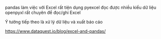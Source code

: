 pandas làm việc với Excel rất tiện dụng
pyexcel đọc được nhiều kiểu dữ liệu
openpyxl rất chuyên để đọc/ghi Excel

Ý tưởng tiếp theo là xử lý dữ liệu và xuất báo cáo

https://www.dataquest.io/blog/excel-and-pandas/

